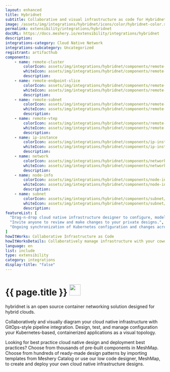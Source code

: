 ```yaml
---
layout: enhanced
title: Hybridnet
subtitle: Collaborative and visual infrastructure as code for Hybridnet
image: /assets/img/integrations/hybridnet/icons/color/hybridnet-color.svg
permalink: extensibility/integrations/hybridnet
docURL: https://docs.meshery.io/extensibility/integrations/hybridnet
description: 
integrations-category: Cloud Native Network
integrations-subcategory: Uncategorized
registrant: artifacthub
components: 
	- name: remote-cluster
		colorIcon: assets/img/integrations/hybridnet/components/remote-cluster/icons/color/remote-cluster-color.svg
		whiteIcon: assets/img/integrations/hybridnet/components/remote-cluster/icons/white/remote-cluster-white.svg
		description: 
	- name: remote-endpoint-slice
		colorIcon: assets/img/integrations/hybridnet/components/remote-endpoint-slice/icons/color/remote-endpoint-slice-color.svg
		whiteIcon: assets/img/integrations/hybridnet/components/remote-endpoint-slice/icons/white/remote-endpoint-slice-white.svg
		description: 
	- name: remote-subnet
		colorIcon: assets/img/integrations/hybridnet/components/remote-subnet/icons/color/remote-subnet-color.svg
		whiteIcon: assets/img/integrations/hybridnet/components/remote-subnet/icons/white/remote-subnet-white.svg
		description: 
	- name: remote-vtep
		colorIcon: assets/img/integrations/hybridnet/components/remote-vtep/icons/color/remote-vtep-color.svg
		whiteIcon: assets/img/integrations/hybridnet/components/remote-vtep/icons/white/remote-vtep-white.svg
		description: 
	- name: ip-instance
		colorIcon: assets/img/integrations/hybridnet/components/ip-instance/icons/color/ip-instance-color.svg
		whiteIcon: assets/img/integrations/hybridnet/components/ip-instance/icons/white/ip-instance-white.svg
		description: 
	- name: network
		colorIcon: assets/img/integrations/hybridnet/components/network/icons/color/network-color.svg
		whiteIcon: assets/img/integrations/hybridnet/components/network/icons/white/network-white.svg
		description: 
	- name: node-info
		colorIcon: assets/img/integrations/hybridnet/components/node-info/icons/color/node-info-color.svg
		whiteIcon: assets/img/integrations/hybridnet/components/node-info/icons/white/node-info-white.svg
		description: 
	- name: subnet
		colorIcon: assets/img/integrations/hybridnet/components/subnet/icons/color/subnet-color.svg
		whiteIcon: assets/img/integrations/hybridnet/components/subnet/icons/white/subnet-white.svg
		description: 
featureList: [
  "Drag-n-drop cloud native infrastructure designer to configure, model, and deploy your workloads.",
  "Invite anyone to review and make changes to your private designs.",
  "Ongoing synchronization of Kubernetes configuration and changes across any number of clusters."
]
howItWorks: Collaborative Infrastructure as Code
howItWorksDetails: Collaboratively manage infrastructure with your coworkers synchronously sharing the same designs.
language: en
list: include
type: extensibility
category: integrations
display-title: "false"
---
```

<h1>{{ page.title }} <img src="{{ page.image }}" style="width: 35px; height: 35px;" /></h1>

<p>
hybridnet is an open source container networking solution designed for hybrid clouds.


</p>
<p>
    Collaboratively and visually diagram your cloud native infrastructure with GitOps-style pipeline integration. Design, test, and manage configuration your Kubernetes-based, containerized applications as a visual topology.
</p>
<p>
    Looking for best practice cloud native design and deployment best practices? Choose from thousands of pre-built components in MeshMap. Choose from hundreds of ready-made design patterns by importing templates from Meshery Catalog or use our low code designer, MeshMap, to create and deploy your own cloud native infrastructure designs.
</p>
